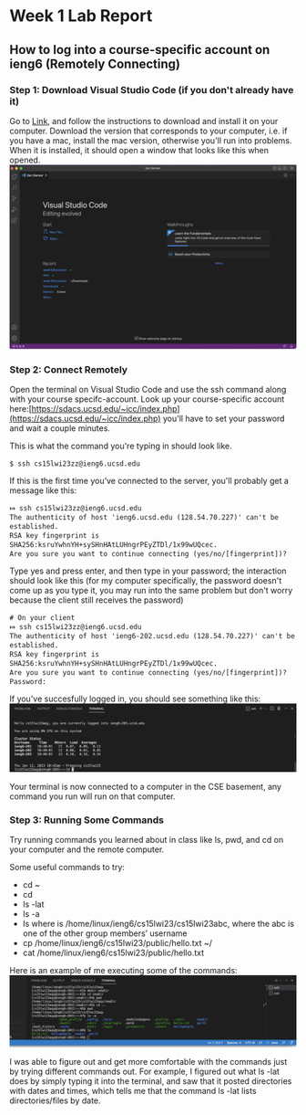 # Week 1 Lab Report

## How to log into a course-specific account on ieng6 (Remotely Connecting)
### Step 1: Download Visual Studio Code (if you don't already have it)
Go to [Link](https://code.visualstudio.com/), and follow the instructions to download and install it on your computer. Download the version that corresponds to your computer, i.e. if you have a mac, install the mac version, otherwise you'll run into problems. When it is installed, it should open a window that looks like this when opened.
![Image](VSCODE.png)

### Step 2: Connect Remotely
Open the terminal on Visual Studio Code and use the ssh command along with your course specifc-account. Look up your course-specific account here:[https://sdacs.ucsd.edu/~icc/index.php](https://sdacs.ucsd.edu/~icc/index.php) you'll have to set your password and wait a couple minutes.

This is what the command you're typing in should look like. 
```
$ ssh cs15lwi23zz@ieng6.ucsd.edu
```

If this is  the first time you’ve connected to the server, you'll probably get a message like this:
```
⤇ ssh cs15lwi23zz@ieng6.ucsd.edu
The authenticity of host 'ieng6.ucsd.edu (128.54.70.227)' can't be established.
RSA key fingerprint is SHA256:ksruYwhnYH+sySHnHAtLUHngrPEyZTDl/1x99wUQcec.
Are you sure you want to continue connecting (yes/no/[fingerprint])? 
```

Type yes and press enter, and then type in your password; the interaction should look like this (for my computer specifically, the password doesn't come up as you type it, you may run into the same problem but don't worry because the client still receives the password)

```
# On your client
⤇ ssh cs15lwi23zz@ieng6.ucsd.edu
The authenticity of host 'ieng6-202.ucsd.edu (128.54.70.227)' can't be established.
RSA key fingerprint is SHA256:ksruYwhnYH+sySHnHAtLUHngrPEyZTDl/1x99wUQcec.
Are you sure you want to continue connecting (yes/no/[fingerprint])? 
Password: 
```

If you've succesfully logged in, you should see something like this:
![Image](remoteconnect.png)

Your terminal is now connected to a computer in the CSE basement, any command you run will run on that computer. 

### Step 3: Running Some Commands
Try running commands you learned about in class like ls, pwd, and cd on your computer and the remote computer. 

Some useful commands to try:
* cd ~
* cd
* ls -lat
* ls -a
* ls <directory> where <directory> is /home/linux/ieng6/cs15lwi23/cs15lwi23abc, where the abc is one of the other group members’ username
* cp /home/linux/ieng6/cs15lwi23/public/hello.txt ~/
* cat /home/linux/ieng6/cs15lwi23/public/hello.txt
  
  
Here is an example of me executing some of the commands:
![Image](runningcommands.png)

I was able to figure out and get more comfortable with the commands just by trying different commands out. For example, I figured out what ls -lat does by simply typing it into the terminal, and saw that it posted directories with dates and times, which tells me that the command ls -lat lists directories/files by date. 



